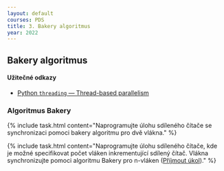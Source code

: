 ```yaml
---
layout: default
courses: PDS
title: 3. Bakery algoritmus
year: 2022
---
```


## Bakery algoritmus

#### Užitečné odkazy
* [Python `threading` — Thread-based parallelism](https://docs.python.org/3/library/threading.html)

### Algoritmus Bakery

{% include task.html content="Naprogramujte úlohu sdíleného čítače se synchronizaci pomoci bakery algoritmu pro dvě vlákna." %}

{% include task.html content="Naprogramujte úlohu sdíleného čítače, kde je možné specifikovat počet vláken inkrementující sdílený čítač. Vlákna synchronizujte pomoci algoritmu Bakery pro n-vláken (<a href='https://classroom.github.com/a/cYNi-KgN'>Příjmout úkol</a>)." %}